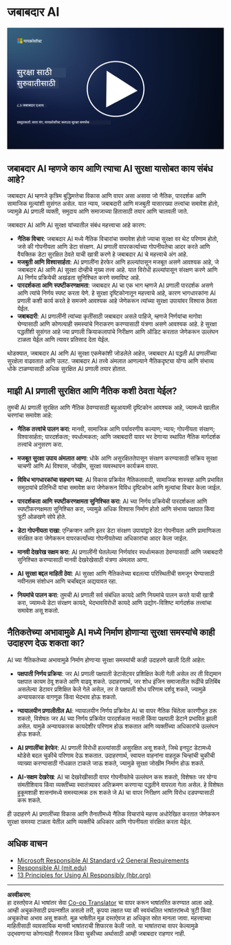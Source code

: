 <!--
CO_OP_TRANSLATOR_METADATA:
{
  "original_hash": "5e9775ee91bde7d44577891d5f11c4c5",
  "translation_date": "2025-09-04T00:03:46+00:00",
  "source_file": "8.3 Responsible AI.md",
  "language_code": "mr"
}
-->
# जबाबदार AI

[![व्हिडिओ पहा](../../translated_images/8-3_placeholder.9a5623e020ef9751bfd82c06e3014edc976e2b2dc6ac5836571e63873a3c28b4.mr.png)](https://learn-video.azurefd.net/vod/player?id=b7517901-8f81-4475-b586-385a361c51e8)

## जबाबदार AI म्हणजे काय आणि त्याचा AI सुरक्षा यासोबत काय संबंध आहे?

जबाबदार AI म्हणजे कृत्रिम बुद्धिमत्तेचा विकास आणि वापर असा असावा जो नैतिक, पारदर्शक आणि सामाजिक मूल्यांशी सुसंगत असेल. यात न्याय, जबाबदारी आणि मजबुती यासारख्या तत्त्वांचा समावेश होतो, ज्यामुळे AI प्रणाली व्यक्ती, समुदाय आणि समाजाच्या हितासाठी तयार आणि चालवली जाते.

जबाबदार AI आणि AI सुरक्षा यांच्यातील संबंध महत्त्वाचा आहे कारण:

-   **नैतिक विचार**: जबाबदार AI मध्ये नैतिक विचारांचा समावेश होतो ज्याचा सुरक्षा वर थेट परिणाम होतो, जसे की गोपनीयता आणि डेटा संरक्षण. AI प्रणाली वापरकर्त्याच्या गोपनीयतेचा आदर करते आणि वैयक्तिक डेटा सुरक्षित ठेवते याची खात्री करणे हे जबाबदार AI चे महत्त्वाचे अंग आहे.
-   **मजबुती आणि विश्वासार्हता**: AI प्रणालींना हेरफेर आणि हल्ल्यांपासून मजबूत असणे आवश्यक आहे, जे जबाबदार AI आणि AI सुरक्षा दोन्हीचे मुख्य तत्त्व आहे. यात विरोधी हल्ल्यांपासून संरक्षण करणे आणि AI निर्णय प्रक्रियेची अखंडता सुनिश्चित करणे समाविष्ट आहे.
-   **पारदर्शकता आणि स्पष्टीकरणक्षमता**: जबाबदार AI चा एक भाग म्हणजे AI प्रणाली पारदर्शक असणे आणि त्यांचे निर्णय स्पष्ट करता येणे. हे सुरक्षा दृष्टिकोनातून महत्त्वाचे आहे, कारण भागधारकांना AI प्रणाली कशी कार्य करते हे समजणे आवश्यक आहे जेणेकरून त्यांच्या सुरक्षा उपायांवर विश्वास ठेवता येईल.
-   **जबाबदारी**: AI प्रणालींनी त्यांच्या कृतींसाठी जबाबदार असले पाहिजे, म्हणजे निर्णयांचा मागोवा घेण्यासाठी आणि कोणत्याही समस्यांचे निराकरण करण्यासाठी यंत्रणा असणे आवश्यक आहे. हे सुरक्षा पद्धतींशी सुसंगत आहे ज्या प्रणाली क्रियाकलापांचे निरीक्षण आणि ऑडिट करतात जेणेकरून उल्लंघन टाळता येईल आणि त्यावर प्रतिसाद देता येईल.

थोडक्यात, जबाबदार AI आणि AI सुरक्षा एकमेकांशी जोडलेले आहेत, जबाबदार AI पद्धती AI प्रणालींच्या सुरक्षेला वाढवतात आणि उलट. जबाबदार AI तत्त्वे अंमलात आणल्याने नैतिकदृष्ट्या योग्य आणि संभाव्य धोके टाळण्यासाठी अधिक सुरक्षित AI प्रणाली तयार होतात.

## माझी AI प्रणाली सुरक्षित आणि नैतिक कशी ठेवता येईल?

तुमची AI प्रणाली सुरक्षित आणि नैतिक ठेवण्यासाठी बहुआयामी दृष्टिकोन आवश्यक आहे, ज्यामध्ये खालील चरणांचा समावेश आहे:

- **नैतिक तत्त्वांचे पालन करा**: मानवी, सामाजिक आणि पर्यावरणीय कल्याण; न्याय; गोपनीयता संरक्षण; विश्वासार्हता; पारदर्शकता; स्पर्धात्मकता; आणि जबाबदारी यावर भर देणाऱ्या स्थापित नैतिक मार्गदर्शक तत्त्वांचे अनुसरण करा.

- **मजबूत सुरक्षा उपाय अंमलात आणा**: धोके आणि असुरक्षिततेपासून संरक्षण करण्यासाठी सक्रिय सुरक्षा चाचणी आणि AI विश्वास, जोखीम, सुरक्षा व्यवस्थापन कार्यक्रम वापरा.

- **विविध भागधारकांचा सहभाग घ्या**: AI विकास प्रक्रियेत नैतिकतावादी, सामाजिक शास्त्रज्ञ आणि प्रभावित समुदायांचे प्रतिनिधी यांचा समावेश करा जेणेकरून विविध दृष्टिकोन आणि मूल्यांचा विचार केला जाईल.

- **पारदर्शकता आणि स्पष्टीकरणक्षमता सुनिश्चित करा**: AI च्या निर्णय प्रक्रियेची पारदर्शकता आणि स्पष्टीकरणक्षमता सुनिश्चित करा, ज्यामुळे अधिक विश्वास निर्माण होतो आणि संभाव्य पक्षपात किंवा त्रुटी ओळखणे सोपे होते.

- **डेटा गोपनीयता राखा**: एन्क्रिप्शन आणि इतर डेटा संरक्षण उपायांद्वारे डेटा गोपनीयता आणि प्रामाणिकता संरक्षित करा जेणेकरून वापरकर्त्यांच्या गोपनीयतेच्या अधिकारांचा आदर केला जाईल.

- **मानवी देखरेख सक्षम करा**: AI प्रणालींनी घेतलेल्या निर्णयांवर स्पर्धात्मकता ठेवण्यासाठी आणि जबाबदारी सुनिश्चित करण्यासाठी मानवी देखरेखेसाठी यंत्रणा अंमलात आणा.

- **AI सुरक्षा बद्दल माहिती ठेवा**: AI सुरक्षा आणि नैतिकतेच्या बदलत्या परिस्थितीची समजून घेण्यासाठी नवीनतम संशोधन आणि चर्चांबद्दल अद्ययावत रहा.

- **नियमांचे पालन करा**: तुमची AI प्रणाली सर्व संबंधित कायदे आणि नियमांचे पालन करते याची खात्री करा, ज्यामध्ये डेटा संरक्षण कायदे, भेदभावविरोधी कायदे आणि उद्योग-विशिष्ट मार्गदर्शक तत्त्वांचा समावेश असू शकतो.

## नैतिकतेच्या अभावामुळे AI मध्ये निर्माण होणाऱ्या सुरक्षा समस्यांचे काही उदाहरण देऊ शकता का?

AI च्या नैतिकतेच्या अभावामुळे निर्माण होणाऱ्या सुरक्षा समस्यांची काही उदाहरणे खाली दिली आहेत:

- **पक्षपाती निर्णय प्रक्रिया**: जर AI प्रणाली पक्षपाती डेटासेटवर प्रशिक्षित केली गेली असेल तर ती विद्यमान पक्षपात कायम ठेवू शकते आणि वाढवू शकते. उदाहरणार्थ, जर शोध इंजिन समाजातील रूढींचे प्रतिबिंब असलेल्या डेटावर प्रशिक्षित केले गेले असेल, तर ते पक्षपाती शोध परिणाम दर्शवू शकते, ज्यामुळे अन्यायकारक वागणूक किंवा भेदभाव होऊ शकतो.

- **न्यायालयीन प्रणालीतील AI**: न्यायालयीन निर्णय प्रक्रियेत AI चा वापर नैतिक चिंतेला कारणीभूत ठरू शकतो, विशेषतः जर AI च्या निर्णय प्रक्रियेत पारदर्शकता नसली किंवा पक्षपाती डेटाने प्रभावित झाली असेल. यामुळे अन्यायकारक कायदेशीर परिणाम होऊ शकतात आणि व्यक्तींच्या अधिकारांचे उल्लंघन होऊ शकते.

- **AI प्रणालींचा हेरफेर**: AI प्रणाली विरोधी हल्ल्यांसाठी असुरक्षित असू शकते, जिथे इनपुट डेटामध्ये थोडेसे बदल चुकीचे परिणाम देऊ शकतात. उदाहरणार्थ, स्वायत्त वाहनांना वाहतूक चिन्हांची चुकीची व्याख्या करण्यासाठी गोंधळात टाकले जाऊ शकते, ज्यामुळे सुरक्षा जोखीम निर्माण होऊ शकते.

- **AI-सक्षम देखरेख**: AI चा देखरेखीसाठी वापर गोपनीयतेचे उल्लंघन करू शकतो, विशेषतः जर योग्य संमतीशिवाय किंवा व्यक्तींच्या स्वातंत्र्यावर अतिक्रमण करणाऱ्या पद्धतीने वापरला गेला असेल. हे विशेषतः हुकूमशाही शासनांमध्ये समस्यात्मक ठरू शकते जे AI चा वापर निरीक्षण आणि विरोध दडपण्यासाठी करू शकते.

ही उदाहरणे AI प्रणालींच्या विकास आणि तैनातीमध्ये नैतिक विचारांचे महत्त्व अधोरेखित करतात जेणेकरून सुरक्षा समस्या टाळता येतील आणि व्यक्तींचे अधिकार आणि गोपनीयता संरक्षित करता येईल.

## अधिक वाचन

 - [Microsoft Responsible AI Standard v2 General Requirements](https://query.prod.cms.rt.microsoft.com/cms/api/am/binary/RE5cmFl?culture=en-us&country=us&WT.mc_id=academic-96948-sayoung)
 - [Responsible AI (mit.edu)](https://sloanreview.mit.edu/big-ideas/responsible-ai/)
 - [13 Principles for Using AI Responsibly (hbr.org)](https://hbr.org/2023/06/13-principles-for-using-ai-responsibly)

---

**अस्वीकरण**:  
हा दस्तऐवज AI भाषांतर सेवा [Co-op Translator](https://github.com/Azure/co-op-translator) चा वापर करून भाषांतरित करण्यात आला आहे. आम्ही अचूकतेसाठी प्रयत्नशील असलो तरी, कृपया लक्षात घ्या की स्वयंचलित भाषांतरांमध्ये त्रुटी किंवा अचूकतेचा अभाव असू शकतो. मूळ भाषेतील मूळ दस्तऐवज हा अधिकृत स्रोत मानला जावा. महत्त्वाच्या माहितीसाठी व्यावसायिक मानवी भाषांतराची शिफारस केली जाते. या भाषांतराचा वापर केल्यामुळे उद्भवणाऱ्या कोणत्याही गैरसमज किंवा चुकीच्या अर्थासाठी आम्ही जबाबदार राहणार नाही.